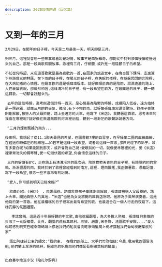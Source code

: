 ```yaml
---
description: 2020疫情网课（回忆篇）
---
```


# 又到一年的三月

    2月29日，在閏年的日子裡，今天是二月最後一天，明天即是三月。 

    到三月，這裡就會想一些故事或者說是記憶，故事不是曲折離奇，卻能從中找到那個慢慢經歷過來的自己。那是一段與歌有關故事，歌裡有三月，仔細聽,或許是一段陰鬱日子的希望。 

    不知從何時​​起，米店這首歌就是最為喜歡的一首,在回家的旅途當中，在晚自習下課時，走進瀉下些路燈光的林蔭，在下雨的日子裡，在陽光的日子裡，在失眠的夜裡，在躲躲閃閃的光陰裡，在大病初癒的心情裡。但最喜歡的還是張瑋瑋版本。就好像眼前真的是陰雨，濕濕漉漉的路上，人們裹緊衣服，卻依然相信,這樣清冷的日子裡，有一段希望在前方，在最難過的日子，聽一聽這首歌，一切都會好起來的。

     去年的這個時候，高考剛過倒計時一百天，是心情最為陰鬱的時候，成績陷入低谷，遠方始終是一團迷霧，就像三月的的天氣，微冷,有下不完的雨。就好像張瑋瑋寫這首歌時，野孩子樂隊剛剛解散,被戀人的父母拒絕，踏上去遠方的火車，他寫下《米店》。我聽著這首歌，思考未來的我會在哪裡呢?就好像在無邊無際的河流裡划船，聽到一段渺茫的歌聲訴說著方向。

     “三月的煙雨飄搖的南方... 

    後來啊，我想起了從11.1那天尋見的希望，在圖書館7樓的自習室，在早操第二圈的直線曲線，在經過你時偏左的視線裡……如若不是這樣一段希望，或者說這樣一首歌,那日光燈下的影子，該有多蒼白呢?如果能回到那天，或許會對自己說:愛眼前的一切，就像愛林蔭裡的光，愛《米店》裡漸漸消失的鋼琴聲,愛一切潛伏著的希望,你會懷念這樣的日子。

     三月的安徽有8℃，走在路上有清清冷冷的風吹過，陰陰鬱鬱天青色的日子裡，有隱隱約約的雷鳴，淅淅瀝瀝的雨。我終於到了歌裡曾經唱到的南方,這裡，煙雨飄搖,我正聽著歌，憑藉記憶，寫下一段希望,懷念一些不會再有的記憶。

     “愛人,你可感到明天已經來臨?” 

      歌曲介紹:《米店》 ，民謠風格。詞成於野孩子樂隊剛剛解散，張瑋瑋被戀人父母拒絕，踏上火車，開始與戀人的異地，“米店”也是為女友將開的雜貨店所取。他原為手風琴演奏者，這是他寫的第一首歌。他在最糟糕的日子裡寫出最有希望的歌，也最適合在一個人行走的夜路下，這樣安靜的氛圍裡聽。

       李誌曾稱，這是近十年最好聽的中文歌,由他改編翻唱，為大多數人熟知，張瑋瑋只象徵的只收了一元版權費。此外，翻唱的還有萬曉利，老狼，趙雷,宋冬野，法語歌手安娜...."愛人你可感到明天已經來臨碼頭上停著我們的船我會洗乾淨頭髮爬上桅杆撐起我們葡萄枝嫩葉般的家” 

      語出阿捷赫公主的禱文:“我的主， 在我們的船上，水手們忙碌如蟻:今晨,我用我的頭髮洗船,他們攀上潔淨的桅杆，把綠色的帆拖向他們像葡萄樹嫩葉般的蟻巢;                                                                                                                                   

                                                                                                                               出自塞尔维亚小说《哈扎尔辞典》

